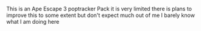This is an Ape Escape 3 poptracker Pack it is very limited
there is plans to improve this to some extent but don't expect much out of me
I barely know what I am doing here